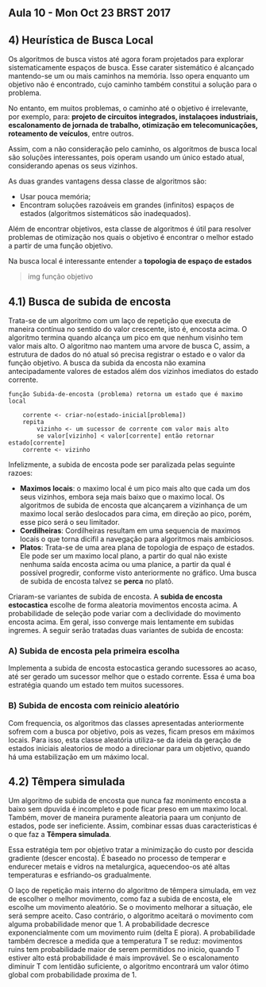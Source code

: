 ## Aula 10 - Mon Oct 23 BRST 2017

## 4) Heurística de Busca Local

Os algoritmos de busca vistos até agora foram projetados para explorar sistematicamente espaços de busca. Esse carater sistemático é alcançado mantendo-se um ou mais caminhos na memória. Isso opera enquanto um objetivo não é encontrado, cujo caminho também constitui a solução para o problema.

No entanto, em muitos problemas, o caminho até o objetivo é irrelevante, por exemplo, para: **projeto de circuitos integrados, instalaçoes industriais, escalonamento de jornada de trabalho, otimização em telecomunicações, roteamento de veículos**, entre outros.

Assim, com a não consideração pelo caminho, os algoritmos de busca local são soluções interessantes, pois operam usando um único estado atual, considerando apenas os seus vizinhos.

As duas grandes vantagens dessa classe de algoritmos são:

 - Usar pouca memória;
 - Encontram soluções razoáveis em grandes (infinitos) espaços de estados (algoritmos sistemáticos são inadequados).

Além de encontrar objetivos, esta classe de algoritmos é útil para resolver problemas de otimização nos quais o objetivo é encontrar o melhor estado a partir de uma função objetivo.

Na busca local é interessante entender a **topologia de espaço de estados**

> img função objetivo


## 4.1) Busca de subida de encosta

Trata-se de um algoritmo com um laço de repetição que executa de maneira contínua no sentido do valor crescente, isto é, encosta acima. O algoritmo termina quando alcança um pico em que nenhum visinho tem valor mais alto. O algoritmo nao mantem uma arvore de busca C, assim, a estrutura de dados do nó atual só precisa registrar o estado e o valor da função objetivo. A busca da subida da encosta não examina antecipadamente valores de estados além dos vizinhos imediatos do estado corrente.

```
função Subida-de-encosta (problema) retorna um estado que é maximo local

	corrente <- criar-no(estado-inicial[problema])
	repita
		vizinho <- um sucessor de corrente com valor mais alto
		se valor[vizinho] < valor[corrente] então retornar estado[corrente]
	corrente <- vizinho

```

Infelizmente, a subida de encosta pode ser paralizada pelas seguinte razoes:

 - **Maximos locais**: o maximo local é um pico mais alto que cada um dos seus vizinhos, embora seja mais baixo que o maximo local. Os algoritmos de subida de encosta que alcançarem a vizinhança de um maximo local serão deslocados para cima, em direção ao pico, porém, esse pico será o seu limitador.
 - **Cordilheiras**: Cordilheiras resultam em uma sequencia de maximos locais o que torna dicifil a navegação para algoritmos mais ambiciosos.
 - **Platos**: Trata-se de uma area plana de topologia de espaço de estados. Ele pode ser um maximo local plano, a partir do qual não existe nenhuma saída encosta acima ou uma planice, a partir da qual é possível progredir, conforme visto anteriormente no gráfico. Uma busca de subida de encosta talvez se **perca** no platô.

Criaram-se variantes de subida de encosta. A **subida de encosta estocastica** escolhe de forma aleatoria movimentos encosta acima. A probabilidade de seleção pode variar com a declividade do movimento encosta acima. Em geral, isso converge mais lentamente em subidas ingremes. A seguir serão tratadas duas variantes de subida de encosta:

### A) Subida de encosta pela primeira escolha

Implementa a subida de encosta estocastica gerando sucessores ao acaso, até ser gerado um sucessor melhor que o estado corrente. Essa é uma boa estratégia quando um estado tem muitos sucessores.

### B) Subida de encosta com reinicio aleatório

Com frequencia, os algoritmos das classes apresentadas anteriormente sofrem com a busca por objetivo, pois as vezes, ficam presos em máximos locais. Para isso, esta classe aleatória utiliza-se da ideia da geração de estados iniciais aleatorios de modo a direcionar para um objetivo, quando há uma estabilização em um máximo local.

## 4.2) Têmpera simulada

Um algoritmo de subida de encosta que nunca faz monimento encosta a baixo sem dpuvida é incompleto e pode ficar preso em um maximo local. Também, mover de maneira puramente aleatoria paara um conjunto de estados, pode ser ineficiente. Assim, combinar essas duas caracteristicas é o que faz a **Têmpera simulada**.

Essa estratégia tem por objetivo tratar a minimização do custo por descida gradiente (descer encosta). É baseado no processo de temperar e endurecer metais e vidros na metalurgica, aquecendoo-os até altas temperaturas e esfriando-os gradualmente.

O laço de repetição mais interno do algoritmo de têmpera simulada, em vez de escolher o melhor movimento, como faz a subida de encosta, ele escolhe um movimento aleatório. Se o movimento melhorar a situação, ele será sempre aceito. Caso contrário, o algoritmo aceitará o movimento com alguma probabilidade menor que 1. A probabilidade decresce exponencialmente com um movimento ruim (delta E piora). A probabilidade também decresce a medida que a temperatura T se reduz: movimentos ruins tem probabilidade maior de serem permitidos no inicio, quando T estiver alto está probabilidade é mais improvável. Se o escalonamento diminuir T com lentidão suficiente, o algoritmo encontrará um valor ótimo global com probabilidade proxima de 1.
